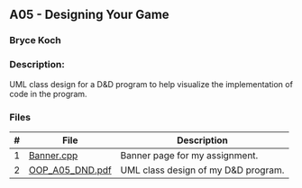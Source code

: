 ## A05 - Designing Your Game
### Bryce Koch
### Description:

UML class design for a D&D program to help visualize the implementation of code in the program.

### Files

|   #   | File     | Description                      |
| :---: | -------- | -------------------------------- |
|   1   | [Banner.cpp](https://github.com/BKoch74/2143-OOP-Koch/blob/main/Assignments/A05/Banner.cpp) | Banner page for my assignment.|
|   2   | [OOP_A05_DND.pdf](https://github.com/BKoch74/2143-OOP-Koch/blob/main/Assignments/A05/OOP_A05_DND.pdf) | UML class design of my D&D program. |

